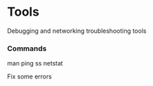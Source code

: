 # Tools
Debugging and networking troubleshooting tools
### Commands



man
ping
ss
netstat





Fix some errors
